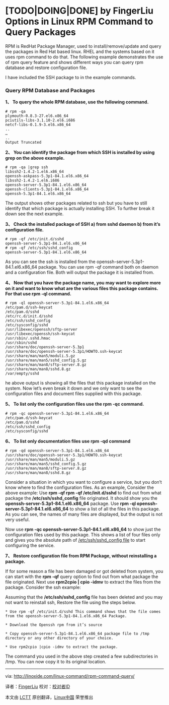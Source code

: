 [**TODO**|DOING|DONE] by FingerLiu
Options in Linux RPM Command to Query Packages
================================================================================
RPM is RedHat Package Manager, used to install/remove/update and query the packages in Red Hat based linux. RHEL and the systems based on it uses rpm command to do that.  The following example demonstrates the use of rpm query feature and shows different ways you can query rpm database and restore configuration file.

I have included the SSH package to in the example commands.

### Query RPM Database and Packages ###

**1、 To query the whole RPM database, use the following command.**

    # rpm -qa
    plymouth-0.8.3-27.el6.x86_64
    pciutils-libs-3.1.10-2.el6.i686 
    netcf-libs-0.1.9-3.el6.x86_64
    ..
    …
    ..
    Output Truncated

**2、 You can identify the package from which SSH is installed by using grep on the above example.**

    # rpm -qa |grep ssh
    libssh2-1.4.2-1.el6.x86_64
    openssh-askpass-5.3p1-84.1.el6.x86_64
    libssh2-1.4.2-1.el6.i686
    openssh-server-5.3p1-84.1.el6.x86_64
    openssh-clients-5.3p1-84.1.el6.x86_64
    openssh-5.3p1-84.1.el6.x86_64

The output shows other packages related to ssh but you have to still identify that which package is actually installing SSH.  To further break it down see the next example.

**3、 Check the installed package of SSH a) from sshd daemon  b) from it’s configuration file.**

    # rpm -qf /etc/init.d/sshd
    openssh-server-5.3p1-84.1.el6.x86_64
    # rpm -qf /etc/ssh/sshd_config
    openssh-server-5.3p1-84.1.el6.x86_64

As you can see the ssh is installed from the openssh-server-5.3p1-84.1.el6.x86_64 package.  You can use rpm -qf command both on daemon and a configuration file. Both will output the package it is installed from.

**4、 Now that you have the package name, you may want to explore more on it and want to know what are the various files this package contains. For that use rpm -ql command.**

    # rpm -ql openssh-server-5.3p1-84.1.el6.x86_64
    /etc/pam.d/ssh-keycat
    /etc/pam.d/sshd
    /etc/rc.d/init.d/sshd
    /etc/ssh/sshd_config
    /etc/sysconfig/sshd
    /usr/libexec/openssh/sftp-server
    /usr/libexec/openssh/ssh-keycat
    /usr/sbin/.sshd.hmac
    /usr/sbin/sshd
    /usr/share/doc/openssh-server-5.3p1
    /usr/share/doc/openssh-server-5.3p1/HOWTO.ssh-keycat
    /usr/share/man/man5/moduli.5.gz
    /usr/share/man/man5/sshd_config.5.gz
    /usr/share/man/man8/sftp-server.8.gz
    /usr/share/man/man8/sshd.8.gz
    /var/empty/sshd

he above output is showing all the files that this package installed on the system. Now let’s even break it down and we only want to see the configuration files and document files supplied with this package.

**5、 To list only the configuration files use the rpm -qc command.**

    # rpm -qc openssh-server-5.3p1-84.1.el6.x86_64
    /etc/pam.d/ssh-keycat
    /etc/pam.d/sshd
    /etc/ssh/sshd_config
    /etc/sysconfig/sshd

**6、 To list only documentation files use rpm -qd command**

    # rpm -qd openssh-server-5.3p1-84.1.el6.x86_64
    /usr/share/doc/openssh-server-5.3p1/HOWTO.ssh-keycat
    /usr/share/man/man5/moduli.5.gz
    /usr/share/man/man5/sshd_config.5.gz
    /usr/share/man/man8/sftp-server.8.gz
    /usr/share/man/man8/sshd.8.gz

Consider a situation in which you want to configure a service, but you don’t know where to find the configuration files. As an example, Consider the above example: Use **rpm -qf rpm -qf /etc/init.d/sshd** to find out from what package the **/etc/ssh/sshd_config** file originated. It should show you the **openssh-server-5.3p1-84.1.el6.x86_64** package. Use **rpm -ql openssh-server-5.3p1-84.1.el6.x86_64** to show a list of all the files in this package. As you can see, the names of many files are displayed, but the output is not very useful.

Now use **rpm -qc openssh-server-5.3p1-84.1.el6.x86_64** to show just the configuration files used by this package. This shows a list of four files only and gives you the absolute path of [/etc/ssh/sshd_config file][1] to start configuring the service.

**7、 Restore configuration file from RPM Package, without reinstalling a package.**

If for some reason a file has been damaged or got deleted from system, you can start with the **rpm -qf** query option to find out from what package the file originated. Next use **rpm2cpio | cpio -idmv** to extract the files from the package. Consider the ssh example:

Assuming that the **/etc/ssh/sshd_config** file has been deleted and you may not want to reinstall ssh, Restore the file using the steps below.

    * Use rpm -qf /etc/init.d/sshd This command shows that the file comes from the openssh-server-5.3p1-84.1.el6.x86_64 Package.
    
    * Download the Openssh rpm from it’s source
    
    * Copy openssh-server-5.3p1-84.1.el6.x86_64 package file to /tmp directory or any other directory of your choice.
    
    * Use rpm2cpio |cpio -idmv to extract the package.

The command you used in the above step  created a few subdirectories in /tmp. You can now copy it to its original location.

--------------------------------------------------------------------------------

via: http://linoxide.com/linux-command/rpm-command-query/

译者：[FingerLiu](https://github.com/FingerLiu) 校对：[校对者ID](https://github.com/校对者ID)

本文由 [LCTT](https://github.com/LCTT/TranslateProject) 原创翻译，[Linux中国](http://linux.cn/) 荣誉推出

[1]:http://www.linoxide.com/how-tos/disable-ssh-direct-login/